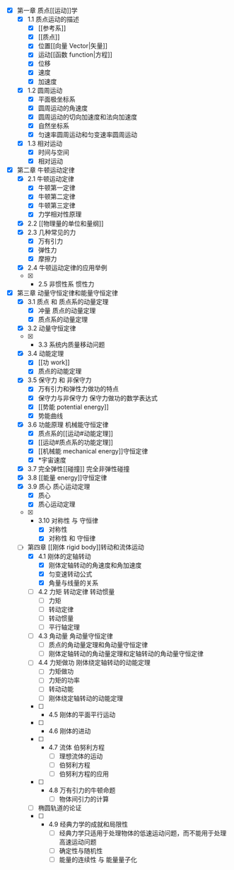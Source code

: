 
- [x] 第一章 质点[[运动]]学
	- [x] 1.1 质点运动的描述
		- [x] [[参考系]]
		- [x] [[质点]]
		- [x] 位置[[向量 Vector|矢量]]
		- [x] 运动[[函数 function|方程]]
		- [x] 位移
		- [x] 速度
		- [x] 加速度
	- [x] 1.2 圆周运动
		- [x] 平面极坐标系
		- [x] 圆周运动的角速度
		- [x] 圆周运动的切向加速度和法向加速度
		- [x] 自然坐标系
		- [x] 匀速率圆周运动和匀变速率圆周运动
	- [x] 1.3 相对运动
		- [x] 时间与空间
		- [x] 相对运动
- [x] 第二章 牛顿运动定律
	- [x] 2.1 牛顿运动定律
		- [x] 牛顿第一定律
		- [x] 牛顿第二定律
		- [x] 牛顿第三定律
		- [x] 力学相对性原理
	- [x] 2.2 [[物理量的单位和量纲]]
	- [x] 2.3 几种常见的力
		- [x] 万有引力
		- [x] 弹性力
		- [x] 摩擦力
	- [x] 2.4 牛顿运动定律的应用举例
	- [x] * 2.5 非惯性系 惯性力
- [x] 第三章 动量守恒定律和能量守恒定律
	- [x] 3.1 质点 和 质点系的动量定理
		- [x] 冲量 质点的动量定理
		- [x] 质点系的动量定理
	- [x] 3.2 动量守恒定律
	- [x] * 3.3 系统内质量移动问题
	- [x] 3.4 动能定理
		- [x] [[功 work]]
		- [x] 质点的动能定理
	- [x] 3.5 保守力 和 非保守力
		- [x] 万有引力和弹性力做功的特点
		- [x] 保守力与非保守力 保守力做功的数学表达式
		- [x] [[势能 potential energy]]
		- [x] 势能曲线
	- [x] 3.6 功能原理 机械能守恒定律
		- [x] 质点系的[[运动#动能定理]]
		- [x] [[运动#质点系的功能定理]]
		- [x] [[机械能 mechanical energy]]守恒定律
		- [x] *宇宙速度
	- [x] 3.7 完全弹性[[碰撞]] 完全非弹性碰撞
	- [x] 3.8 [[能量 energy]]守恒定律
	- [x] 3.9 质心 质心运动定理
		- [x] 质心
		- [x] 质心运动定理
	- [x] * 3.10 对称性 与 守恒律
		- [x] 对称性
		- [x] 对称性 和 守恒律
	- [ ] 第四章 [[刚体 rigid body]]转动和流体运动
		- [x] 4.1 刚体的定轴转动
			- [x] 刚体定轴转动的角速度和角加速度
			- [x] 匀变速转动公式
			- [x] 角量与线量的关系
		- [ ] 4.2 力矩 转动定律 转动惯量
			- [ ] 力矩
			- [ ] 转动定律
			- [ ] 转动惯量
			- [ ] 平行轴定理
		- [ ] 4.3 角动量 角动量守恒定律
			- [ ] 质点的角动量定理和角动量守恒定律
			- [ ] 刚体定轴转动的角动量定理和定轴转动的角动量守恒定律
		- [ ] 4.4 力矩做功 刚体绕定轴转动的动能定理
			- [ ] 力矩做功
			- [ ] 力矩的功率
			- [ ] 转动动能
			- [ ] 刚体绕定轴转动的动能定理
		- [ ] * 4.5 刚体的平面平行运动
		- [ ] * 4.6 刚体的进动
		- [ ] * 4.7 流体 伯努利方程
			- [ ] 理想流体的运动
			- [ ] 伯努利方程
			- [ ] 伯努利方程的应用
		- [ ] * 4.8 万有引力的牛顿命题
			- [ ] 物体间引力的计算
		- [ ] 椭圆轨道的论证
		- [ ] * 4.9 经典力学的成就和局限性
			- [ ] 经典力学只适用于处理物体的低速运动问题，而不能用于处理高速运动问题
			- [ ] 确定性与随机性
			- [ ] 能量的连续性 与 能量量子化
